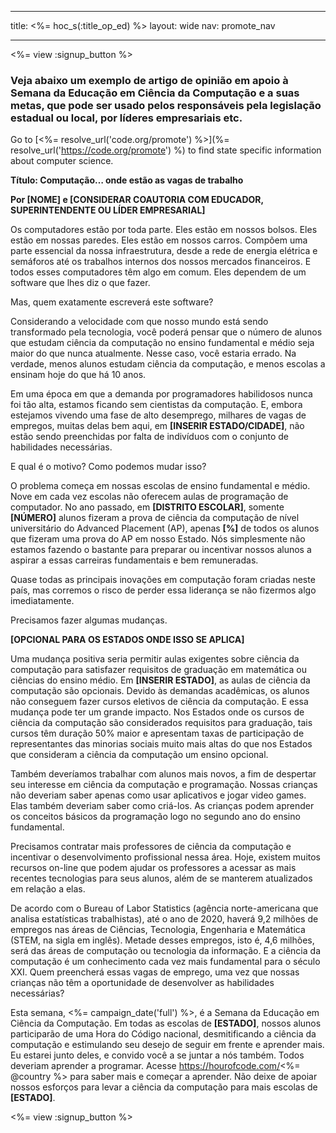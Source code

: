 * * *

title: <%= hoc_s(:title_op_ed) %> layout: wide nav: promote_nav

* * *

<%= view :signup_button %>

### Veja abaixo um exemplo de artigo de opinião em apoio à Semana da Educação em Ciência da Computação e a suas metas, que pode ser usado pelos responsáveis pela legislação estadual ou local, por líderes empresariais etc.

  


Go to [<%= resolve_url('code.org/promote') %>](%= resolve_url('https://code.org/promote') %) to find state specific information about computer science.

**Título: Computação… onde estão as vagas de trabalho**

**Por [NOME] e [CONSIDERAR COAUTORIA COM EDUCADOR, SUPERINTENDENTE OU LÍDER EMPRESARIAL]**

Os computadores estão por toda parte. Eles estão em nossos bolsos. Eles estão em nossas paredes. Eles estão em nossos carros. Compõem uma parte essencial da nossa infraestrutura, desde a rede de energia elétrica e semáforos até os trabalhos internos dos nossos mercados financeiros. E todos esses computadores têm algo em comum. Eles dependem de um software que lhes diz o que fazer.

Mas, quem exatamente escreverá este software?

Considerando a velocidade com que nosso mundo está sendo transformado pela tecnologia, você poderá pensar que o número de alunos que estudam ciência da computação no ensino fundamental e médio seja maior do que nunca atualmente. Nesse caso, você estaria errado. Na verdade, menos alunos estudam ciência da computação, e menos escolas a ensinam hoje do que há 10 anos.

Em uma época em que a demanda por programadores habilidosos nunca foi tão alta, estamos ficando sem cientistas da computação. E, embora estejamos vivendo uma fase de alto desemprego, milhares de vagas de empregos, muitas delas bem aqui, em **[INSERIR ESTADO/CIDADE]**, não estão sendo preenchidas por falta de indivíduos com o conjunto de habilidades necessárias.

E qual é o motivo? Como podemos mudar isso?

O problema começa em nossas escolas de ensino fundamental e médio. Nove em cada vez escolas não oferecem aulas de programação de computador. No ano passado, em **[DISTRITO ESCOLAR]**, somente **[NÚMERO]** alunos fizeram a prova de ciência da computação de nível universitário do Advanced Placement (AP), apenas **[%]** de todos os alunos que fizeram uma prova do AP em nosso Estado. Nós simplesmente não estamos fazendo o bastante para preparar ou incentivar nossos alunos a aspirar a essas carreiras fundamentais e bem remuneradas.

Quase todas as principais inovações em computação foram criadas neste país, mas corremos o risco de perder essa liderança se não fizermos algo imediatamente.

Precisamos fazer algumas mudanças.

**[OPCIONAL PARA OS ESTADOS ONDE ISSO SE APLICA]**

Uma mudança positiva seria permitir aulas exigentes sobre ciência da computação para satisfazer requisitos de graduação em matemática ou ciências do ensino médio. Em **[INSERIR ESTADO]**, as aulas de ciência da computação são opcionais. Devido às demandas acadêmicas, os alunos não conseguem fazer cursos eletivos de ciência da computação. E essa mudança pode ter um grande impacto. Nos Estados onde os cursos de ciência da computação são considerados requisitos para graduação, tais cursos têm duração 50% maior e apresentam taxas de participação de representantes das minorias sociais muito mais altas do que nos Estados que consideram a ciência da computação um ensino opcional.

Também deveríamos trabalhar com alunos mais novos, a fim de despertar seu interesse em ciência da computação e programação. Nossas crianças não deveriam saber apenas como usar aplicativos e jogar video games. Elas também deveriam saber como criá-los. As crianças podem aprender os conceitos básicos da programação logo no segundo ano do ensino fundamental.

Precisamos contratar mais professores de ciência da computação e incentivar o desenvolvimento profissional nessa área. Hoje, existem muitos recursos on-line que podem ajudar os professores a acessar as mais recentes tecnologias para seus alunos, além de se manterem atualizados em relação a elas.

De acordo com o Bureau of Labor Statistics (agência norte-americana que analisa estatísticas trabalhistas), até o ano de 2020, haverá 9,2 milhões de empregos nas áreas de Ciências, Tecnologia, Engenharia e Matemática (STEM, na sigla em inglês). Metade desses empregos, isto é, 4,6 milhões, será das áreas de computação ou tecnologia da informação. E a ciência da computação é um conhecimento cada vez mais fundamental para o século XXI. Quem preencherá essas vagas de emprego, uma vez que nossas crianças não têm a oportunidade de desenvolver as habilidades necessárias?

Esta semana, <%= campaign_date('full') %>, é a Semana da Educação em Ciência da Computação. Em todas as escolas de **[ESTADO]**, nossos alunos participarão de uma Hora do Código nacional, desmitificando a ciência da computação e estimulando seu desejo de seguir em frente e aprender mais. Eu estarei junto deles, e convido você a se juntar a nós também. Todos deveriam aprender a programar. Acesse https://hourofcode.com/<%= @country %> para saber mais e começar a aprender. Não deixe de apoiar nossos esforços para levar a ciência da computação para mais escolas de **[ESTADO]**.

<%= view :signup_button %>